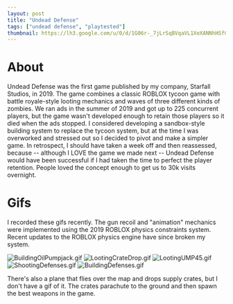 ```yaml
---
layout: post
title: "Undead Defense"
tags: ["undead defense", "playtested"]
thumbnail: https://lh3.google.com/u/0/d/1G06r-_7jLrSqBVqaVL1XeXANNhHSfGmc
---
```


# About

Undead Defense was the first game published by my company, Starfall Studios, in 2019. The game combines a classic ROBLOX tycoon game with battle royale-style looting mechanics and waves of three different kinds of zombies. We ran ads in the summer of 2019 and got up to 225 concurrent players, but the game wasn't developed enough to retain those players so it died when the ads stopped. I considered developing a sandbox-style building system to replace the tycoon system, but at the time I was overworked and stressed out so I decided to pivot and make a simpler game. In retrospect, I should have taken a week off and then reassessed, because -- although I LOVE the game we made next -- Undead Defense would have been successful if I had taken the time to perfect the player retention. People loved the concept enough to get us to 30k visits overnight. 

# Gifs

I recorded these gifs recently. The gun recoil and "animation" mechanics were implemented using the 2019 ROBLOX physics constraints system. Recent updates to the ROBLOX physics engine have since broken my system. 

![BuildingOilPumpjack.gif](https://lh3.google.com/u/0/d/1rr3xn91I8mSHSEW6AKVBopXgH11hjNO9)
![LootingCrateDrop.gif](https://lh3.google.com/u/0/d/1p49JODQc4JbF_rUIRbbqWZ_9YAgDKbjp)
![LootingUMP45.gif](https://lh3.google.com/u/0/d/1G06r-_7jLrSqBVqaVL1XeXANNhHSfGmc)
![ShootingDefenses.gif](https://lh3.google.com/u/0/d/1_Zt6gVdfxjJghTigC-LYysvi1naZbW7B)
![BuildingDefenses.gif](https://lh3.google.com/u/0/d/1pmncHY3sKzjpPAD3hMmLpR1vlTS2BBmj)

There's also a plane that flies over the map and drops supply crates, but I don't have a gif of it. The crates parachute to the ground and then spawn the best weapons in the game.
